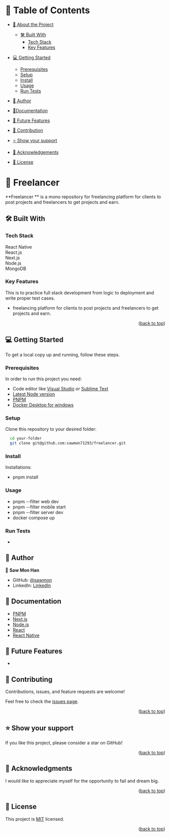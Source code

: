 <a name="readme-top"></a>

# 📗 Table of Contents

- [📖 About the Project](#about-project)

  - [🛠 Built With](#built-with)
    - [Tech Stack](#tech-stack)
    - [Key Features](#key-features)

- [💻 Getting Started](#getting-started)

  - [Prerequisites](#prerequisites)
  - [Setup](#setup)
  - [Install](#install)
  - [Usage](#usage)
  - [Run Tests](#runtests)

- [👥 Author](#authors)
- [🧾Documentation](#documentations)
- [🔭 Future Features](#features)
- [🤝 Contribution](#contributing)
- [⭐️ Show your support](#support)
- [🙏 Acknowledgements](#acknowledgements)
- [📝 License](#license)

<!-- PROJECT DESCRIPTION -->

# 📖  Freelancer <a name="about-project"></a>

**Freelancer ** is a mono repository for freelancing platform for clients to post projects and freelancers to get projects and earn.

## 🛠 Built With <a name="built-with"></a>

### Tech Stack
<a name="built-with">React Native</a><br>
<a name="built-with">React.js</a><br>
<a name="built-with">Next.js</a><br>
<a name="built-with">Node.js</a><br>
<a name="built-with">MongoDB</a><br>

<!-- Features -->

### Key Features <a name="key-features"></a>

This is to practice full stack development from logic to deployment and write proper test cases.

- freelancing platform for clients to post projects and freelancers to get projects and earn.

<p align="right">(<a href="#readme-top">back to top</a>)</p>

<!-- GETTING STARTED -->

## 💻 Getting Started <a name="getting-started"></a>

To get a local copy up and running, follow these steps.

### Prerequisites

In order to run this project you need:

- Code editor like [Visual Studio](https://code.visualstudio.com/download) or [Sublime Text](https://www.sublimetext.com/download)
- [Latest Node version](https://nodejs.org/en/download)
- [PNPM](https://pnpm.io/installation)
- [Docker Desktop for windows](https://www.docker.com/products/docker-desktop/)

### Setup

Clone this repository to your desired folder:

```sh
  cd your-folder
  git clone git@github.com:sawmon71293/freelancer.git
```

### Install

Installations:

- pnpm install

### Usage

- pnpm --filter web dev
- pnpm --filter mobile start
- pnpm --filter server dev
- docker compose up

### Run Tests <a name="runtests"></a>

- 

<!-- AUTHORS -->

## 👥 Author <a name="authors"></a>

👤 **Saw Mon Han**

- GitHub: [@sawmon](https://github.com/sawmon71293/)
- LinkedIn: [LinkedIn](https://www.linkedin.com/in/saw-mon-han/)

## 🧾 Documentation <a name="documentations"></a>

- [PNPM](https://pnpm.io/motivation)
- [Next.js](https://nextjs.org/docs)
- [Node.js](https://nodejs.org/docs/latest/api/)
- [React](https://react.dev/learn)
- [React Native](https://reactnative.dev/docs/getting-started)

## 🔭 Future Features <a name="features"></a>

- 

<!-- CONTRIBUTING -->

## 🤝 Contributing <a name="contributing"></a>

Contributions, issues, and feature requests are welcome!

Feel free to check the [issues page](../../issues/).

<p align="right">(<a href="#readme-top">back to top</a>)</p>

<!-- SUPPORT -->

## ⭐️ Show your support <a name="support"></a>

If you like this project, please consider a star on GitHub!

<p align="right">(<a href="#readme-top">back to top</a>)</p>

<!-- ACKNOWLEDGEMENTS -->

## 🙏 Acknowledgments <a name="acknowledgements"></a>

I would like to appreciate myself for the opportunity to fail and dream big.

<p align="right">(<a href="#readme-top">back to top</a>)</p>

<!-- LICENSE -->

## 📝 License <a name="license"></a>

This project is [MIT](./LICENSE) licensed.

<p align="right">(<a href="#readme-top">back to top</a>)</p>



